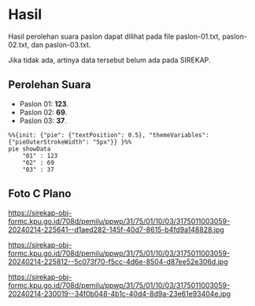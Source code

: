 # Hasil

Hasil perolehan suara paslon dapat dilihat pada file paslon-01.txt, paslon-02.txt, dan paslon-03.txt.

Jika tidak ada, artinya data tersebut belum ada pada SIREKAP.

## Perolehan Suara

 * Paslon 01: **123**.
 * Paslon 02: **69**.
 * Paslon 03: **37**.

```mermaid
%%{init: {"pie": {"textPosition": 0.5}, "themeVariables": {"pieOuterStrokeWidth": "5px"}} }%%
pie showData
    "01" : 123
    "02" : 69
    "03" : 37
```
## Foto C Plano

https://sirekap-obj-formc.kpu.go.id/708d/pemilu/ppwp/31/75/01/10/03/3175011003059-20240214-225641--d1aed282-145f-40d7-8615-b4fd9a148828.jpg

https://sirekap-obj-formc.kpu.go.id/708d/pemilu/ppwp/31/75/01/10/03/3175011003059-20240214-225812--5c073f70-f5cc-4d6e-8504-d87ee52e306d.jpg

https://sirekap-obj-formc.kpu.go.id/708d/pemilu/ppwp/31/75/01/10/03/3175011003059-20240214-230019--34f0b048-4b1c-40d4-8d9a-23e61e93404e.jpg
